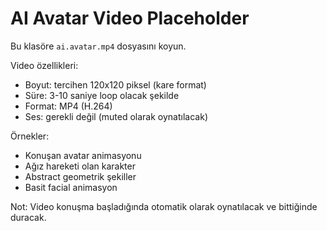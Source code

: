 # AI Avatar Video Placeholder

Bu klasöre `ai.avatar.mp4` dosyasını koyun.

Video özellikleri:
- Boyut: tercihen 120x120 piksel (kare format)
- Süre: 3-10 saniye loop olacak şekilde
- Format: MP4 (H.264)
- Ses: gerekli değil (muted olarak oynatılacak)

Örnekler:
- Konuşan avatar animasyonu
- Ağız hareketi olan karakter
- Abstract geometrik şekiller
- Basit facial animasyon

Not: Video konuşma başladığında otomatik olarak oynatılacak ve bittiğinde duracak.
